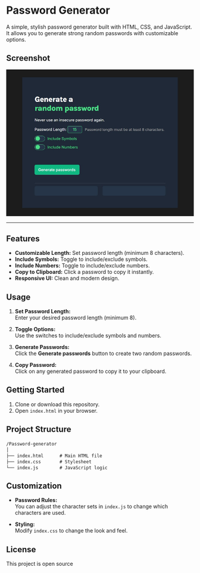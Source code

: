 # Password Generator

A simple, stylish password generator built with HTML, CSS, and JavaScript.  
It allows you to generate strong random passwords with customizable options.

## Screenshot

![Password Generator Screenshot](./password-generator.jpg)

---

## Features

- **Customizable Length:** Set password length (minimum 8 characters).
- **Include Symbols:** Toggle to include/exclude symbols.
- **Include Numbers:** Toggle to include/exclude numbers.
- **Copy to Clipboard:** Click a password to copy it instantly.
- **Responsive UI:** Clean and modern design.

## Usage

1. **Set Password Length:**  
   Enter your desired password length (minimum 8).

2. **Toggle Options:**  
   Use the switches to include/exclude symbols and numbers.

3. **Generate Passwords:**  
   Click the **Generate passwords** button to create two random passwords.

4. **Copy Password:**  
   Click on any generated password to copy it to your clipboard.

## Getting Started

1. Clone or download this repository.
2. Open `index.html` in your browser.

## Project Structure

```
/Password-generator
│
├── index.html      # Main HTML file
├── index.css       # Stylesheet
└── index.js        # JavaScript logic
```

## Customization

- **Password Rules:**  
  You can adjust the character sets in `index.js` to change which characters are used.

- **Styling:**  
  Modify `index.css` to change the look and feel.

## License

This project is open source
